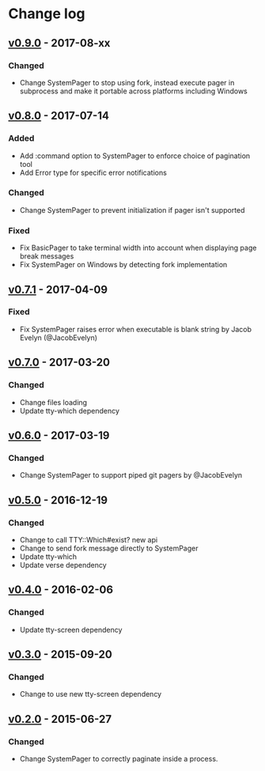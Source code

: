 # Change log

## [v0.9.0] - 2017-08-xx

### Changed
* Change SystemPager to stop using fork, instead execute pager in subprocess
  and make it portable across platforms including Windows

## [v0.8.0] - 2017-07-14

### Added
* Add :command option to SystemPager to enforce choice of pagination tool
* Add Error type for specific error notifications

### Changed
* Change SystemPager to prevent initialization if pager isn't supported

### Fixed
* Fix BasicPager to take terminal width into account when displaying page break messages
* Fix SystemPager on Windows by detecting fork implementation

## [v0.7.1] - 2017-04-09

### Fixed
* Fix SystemPager raises error when executable is blank string by Jacob Evelyn (@JacobEvelyn)

## [v0.7.0] - 2017-03-20

### Changed
* Change files loading
* Update tty-which dependency

## [v0.6.0] - 2017-03-19

### Changed
* Change SystemPager to support piped git pagers by @JacobEvelyn

## [v0.5.0] - 2016-12-19

### Changed
* Change to call TTY::Which#exist? new api
* Change to send fork message directly to SystemPager
* Update tty-which
* Update verse dependency

## [v0.4.0] - 2016-02-06

### Changed
* Update tty-screen dependency

## [v0.3.0] - 2015-09-20

### Changed
* Change to use new tty-screen dependency

## [v0.2.0] - 2015-06-27

### Changed
* Change SystemPager to correctly paginate inside a process.

[v0.9.0]: https://github.com/peter-murach/tty-prompt/compare/v0.8.0...v0.9.0
[v0.8.0]: https://github.com/peter-murach/tty-prompt/compare/v0.7.1...v0.8.0
[v0.7.1]: https://github.com/peter-murach/tty-prompt/compare/v0.7.0...v0.7.1
[v0.7.0]: https://github.com/peter-murach/tty-prompt/compare/v0.6.0...v0.7.0
[v0.6.0]: https://github.com/peter-murach/tty-prompt/compare/v0.5.0...v0.6.0
[v0.5.0]: https://github.com/peter-murach/tty-prompt/compare/v0.4.0...v0.5.0
[v0.4.0]: https://github.com/peter-murach/tty-prompt/compare/v0.3.0...v0.4.0
[v0.3.0]: https://github.com/peter-murach/tty-prompt/compare/v0.2.0...v0.3.0
[v0.2.0]: https://github.com/peter-murach/tty-prompt/compare/v0.1.0...v0.2.0
[v0.1.0]: https://github.com/peter-murach/tty-prompt/compare/v0.1.0
